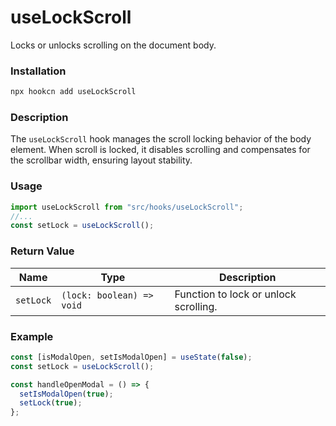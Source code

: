 # useLockScroll

Locks or unlocks scrolling on the document body.

### Installation

```bash
npx hookcn add useLockScroll
```

### Description

The `useLockScroll` hook manages the scroll locking behavior of the body element. When scroll is locked, it disables scrolling and compensates for the scrollbar width, ensuring layout stability.

### Usage

```typescript
import useLockScroll from "src/hooks/useLockScroll";
//...
const setLock = useLockScroll();
```

### Return Value

| Name      | Type                      | Description                           |
| --------- | ------------------------- | ------------------------------------- |
| `setLock` | `(lock: boolean) => void` | Function to lock or unlock scrolling. |

### Example

```typescript
const [isModalOpen, setIsModalOpen] = useState(false);
const setLock = useLockScroll();

const handleOpenModal = () => {
  setIsModalOpen(true);
  setLock(true);
};
```
